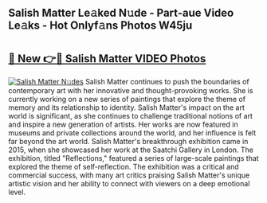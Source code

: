 ## Salish Matter Le𝚊ked N𝚞de - Part-aue Video Le𝚊ks - Hot Onlyf𝚊ns Photos W45ju

# <h2><a href="http://ac31059.deff.icu/?id=Salish+Matter">🔗 New 👉🔴 Salish Matter VIDEO Photos</a></h2>

[![Salish Matter N𝚞des](https://i.imgur.com/rIISA9y.gif)](http://ac31059.deff.icu/?id=Salish+Matter)
Salish Matter continues to push the boundaries of contemporary art with her innovative and thought-provoking works. She is currently working on a new series of paintings that explore the theme of memory and its relationship to identity. Salish Matter's impact on the art world is significant, as she continues to challenge traditional notions of art and inspire a new generation of artists. Her works are now featured in museums and private collections around the world, and her influence is felt far beyond the art world. Salish Matter's breakthrough exhibition came in 2015, when she showcased her work at the Saatchi Gallery in London. The exhibition, titled "Reflections," featured a series of large-scale paintings that explored the theme of self-reflection. The exhibition was a critical and commercial success, with many art critics praising Salish Matter's unique artistic vision and her ability to connect with viewers on a deep emotional level.
